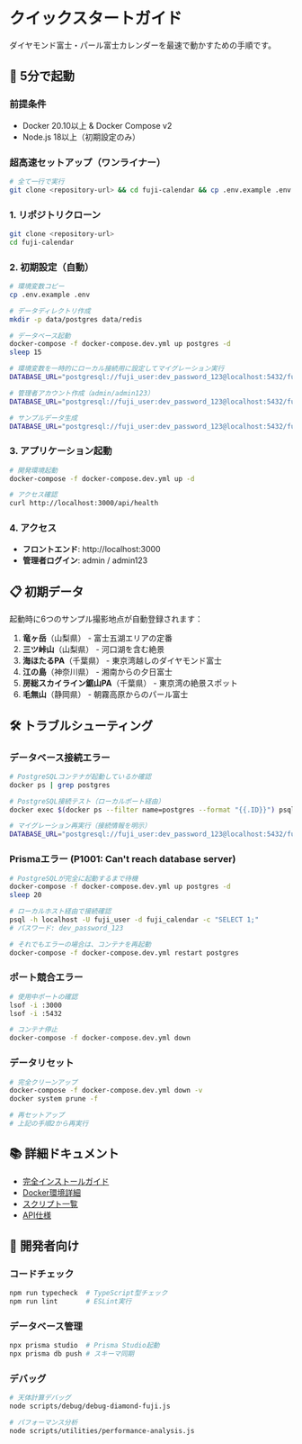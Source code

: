 # クイックスタートガイド

ダイヤモンド富士・パール富士カレンダーを最速で動かすための手順です。

## 🚀 5分で起動

### 前提条件
- Docker 20.10以上 & Docker Compose v2
- Node.js 18以上（初期設定のみ）

### 超高速セットアップ（ワンライナー）
```bash
# 全て一行で実行
git clone <repository-url> && cd fuji-calendar && cp .env.example .env && mkdir -p data/postgres data/redis && docker-compose -f docker-compose.dev.yml up postgres -d && sleep 20 && DATABASE_URL="postgresql://fuji_user:dev_password_123@localhost:5432/fuji_calendar" npx prisma migrate deploy && DATABASE_URL="postgresql://fuji_user:dev_password_123@localhost:5432/fuji_calendar" node scripts/admin/create-admin.js && DATABASE_URL="postgresql://fuji_user:dev_password_123@localhost:5432/fuji_calendar" node scripts/setup-initial-data.js && docker-compose -f docker-compose.dev.yml up -d
```

### 1. リポジトリクローン

```bash
git clone <repository-url>
cd fuji-calendar
```

### 2. 初期設定（自動）

```bash
# 環境変数コピー
cp .env.example .env

# データディレクトリ作成
mkdir -p data/postgres data/redis

# データベース起動
docker-compose -f docker-compose.dev.yml up postgres -d
sleep 15

# 環境変数を一時的にローカル接続用に設定してマイグレーション実行
DATABASE_URL="postgresql://fuji_user:dev_password_123@localhost:5432/fuji_calendar" npx prisma migrate deploy

# 管理者アカウント作成（admin/admin123）
DATABASE_URL="postgresql://fuji_user:dev_password_123@localhost:5432/fuji_calendar" node scripts/admin/create-admin.js

# サンプルデータ生成
DATABASE_URL="postgresql://fuji_user:dev_password_123@localhost:5432/fuji_calendar" node scripts/setup-initial-data.js
```

### 3. アプリケーション起動

```bash
# 開発環境起動
docker-compose -f docker-compose.dev.yml up -d

# アクセス確認
curl http://localhost:3000/api/health
```

### 4. アクセス

- **フロントエンド**: http://localhost:3000
- **管理者ログイン**: admin / admin123

## 📋 初期データ

起動時に6つのサンプル撮影地点が自動登録されます：

1. **竜ヶ岳**（山梨県） - 富士五湖エリアの定番
2. **三ツ峠山**（山梨県） - 河口湖を含む絶景
3. **海ほたるPA**（千葉県） - 東京湾越しのダイヤモンド富士
4. **江の島**（神奈川県） - 湘南からの夕日富士
5. **房総スカイライン鋸山PA**（千葉県） - 東京湾の絶景スポット
6. **毛無山**（静岡県） - 朝霧高原からのパール富士

## 🛠️ トラブルシューティング

### データベース接続エラー
```bash
# PostgreSQLコンテナが起動しているか確認
docker ps | grep postgres

# PostgreSQL接続テスト（ローカルポート経由）
docker exec $(docker ps --filter name=postgres --format "{{.ID}}") psql -U fuji_user -d fuji_calendar -c "SELECT version();"

# マイグレーション再実行（接続情報を明示）
DATABASE_URL="postgresql://fuji_user:dev_password_123@localhost:5432/fuji_calendar" npx prisma migrate deploy
```

### Prismaエラー (P1001: Can't reach database server)
```bash
# PostgreSQLが完全に起動するまで待機
docker-compose -f docker-compose.dev.yml up postgres -d
sleep 20

# ローカルホスト経由で接続確認
psql -h localhost -U fuji_user -d fuji_calendar -c "SELECT 1;"
# パスワード: dev_password_123

# それでもエラーの場合は、コンテナを再起動
docker-compose -f docker-compose.dev.yml restart postgres
```

### ポート競合エラー
```bash
# 使用中ポートの確認
lsof -i :3000
lsof -i :5432

# コンテナ停止
docker-compose -f docker-compose.dev.yml down
```

### データリセット
```bash
# 完全クリーンアップ
docker-compose -f docker-compose.dev.yml down -v
docker system prune -f

# 再セットアップ
# 上記の手順2から再実行
```

## 📚 詳細ドキュメント

- [完全インストールガイド](docs/installation.md)
- [Docker環境詳細](docker/README.md)
- [スクリプト一覧](scripts/README.md)
- [API仕様](docs/api.md)

## 🔧 開発者向け

### コードチェック
```bash
npm run typecheck  # TypeScript型チェック
npm run lint       # ESLint実行
```

### データベース管理
```bash
npx prisma studio  # Prisma Studio起動
npx prisma db push # スキーマ同期
```

### デバッグ
```bash
# 天体計算デバッグ
node scripts/debug/debug-diamond-fuji.js

# パフォーマンス分析
node scripts/utilities/performance-analysis.js
```